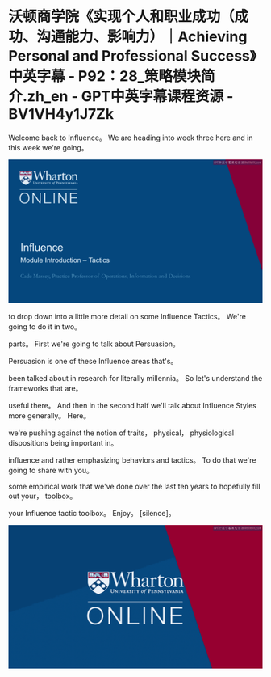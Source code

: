 # 沃顿商学院《实现个人和职业成功（成功、沟通能力、影响力）｜Achieving Personal and Professional Success》中英字幕 - P92：28_策略模块简介.zh_en - GPT中英字幕课程资源 - BV1VH4y1J7Zk

 Welcome back to Influence。 We are heading into week three here and in this week we're going。



![](img/5b7761207fee10d6eb2ef28cacaaf16a_1.png)

 to drop down into a little more detail on some Influence Tactics。 We're going to do it in two。

 parts。 First we're going to talk about Persuasion。

 Persuasion is one of these Influence areas that's。

 been talked about in research for literally millennia。 So let's understand the frameworks that are。

 useful there。 And then in the second half we'll talk about Influence Styles more generally。 Here。

 we're pushing against the notion of traits， physical， physiological dispositions being important in。

 influence and rather emphasizing behaviors and tactics。 To do that we're going to share with you。

 some empirical work that we've done over the last ten years to hopefully fill out your， toolbox。

 your Influence tactic toolbox。 Enjoy。 [silence]。

![](img/5b7761207fee10d6eb2ef28cacaaf16a_3.png)